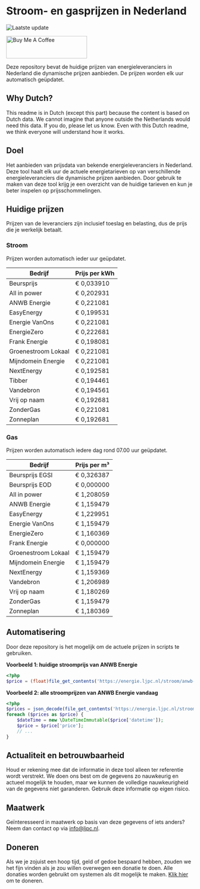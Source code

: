 # Stroom- en gasprijzen in Nederland

![Laatste update](https://img.shields.io/badge/laatste%20update-2024--06--07%2012%3A00%20CET-brightgreen)

<a href="https://www.buymeacoffee.com/Lars-" target="_blank"><img src="https://cdn.buymeacoffee.com/buttons/v2/default-orange.png" alt="Buy Me A Coffee" height="60" style="height: 60px !important;width: 217px !important;" ></a>

Deze repository bevat de huidige prijzen van energieleveranciers in Nederland die dynamische prijzen aanbieden. De prijzen worden elk uur automatisch geüpdatet.

## Why Dutch?

This readme is in Dutch (except this part) because the content is based on Dutch data. We cannot imagine that anyone outside the Netherlands would need this data. If you do, please let us know. Even with this Dutch readme, we think
everyone will understand how it works.

## Doel

Het aanbieden van prijsdata van bekende energieleveranciers in Nederland. Deze tool haalt elk uur de actuele energietarieven op van verschillende energieleveranciers die dynamische prijzen aanbieden. Door gebruik te maken van deze tool
krijg je een overzicht van de huidige tarieven en kun je beter inspelen op prijsschommelingen.

## Huidige prijzen

Prijzen van de leveranciers zijn inclusief toeslag en belasting, dus de prijs die je werkelijk betaalt.

### Stroom

Prijzen worden automatisch ieder uur geüpdatet.

 Bedrijf | Prijs per kWh 
---------|---------------
Beursprijs | € 0,033910
All in power | € 0,202931
ANWB Energie | € 0,221081
EasyEnergy | € 0,199531
Energie VanOns | € 0,221081
EnergieZero | € 0,222681
Frank Energie | € 0,198081
Groenestroom Lokaal | € 0,221081
Mijndomein Energie | € 0,221081
NextEnergy | € 0,192581
Tibber | € 0,194461
Vandebron | € 0,194561
Vrij op naam | € 0,192681
ZonderGas | € 0,221081
Zonneplan | € 0,192681


### Gas

Prijzen worden automatisch iedere dag rond 07.00 uur geüpdatet.

 Bedrijf | Prijs per m³ 
---------|--------------
Beursprijs EGSI | € 0,326387
Beursprijs EOD | € 0,000000
All in power | € 1,208059
ANWB Energie | € 1,159479
EasyEnergy | € 1,229951
Energie VanOns | € 1,159479
EnergieZero | € 1,160369
Frank Energie | € 0,000000
Groenestroom Lokaal | € 1,159479
Mijndomein Energie | € 1,159479
NextEnergy | € 1,159369
Vandebron | € 1,206989
Vrij op naam | € 1,180269
ZonderGas | € 1,159479
Zonneplan | € 1,180369


## Automatisering

Door deze repository is het mogelijk om de actuele prijzen in scripts te gebruiken.

**Voorbeeld 1: huidige stroomprijs van ANWB Energie**

```php
<?php
$price = (float)file_get_contents('https://energie.ljpc.nl/stroom/anwb-energie-nu.txt');

```

**Voorbeeld 2: alle stroomprijzen van ANWB Energie vandaag**

```php
<?php
$prices = json_decode(file_get_contents('https://energie.ljpc.nl/stroom/all-in-power-vandaag.json'),true);
foreach ($prices as $price) {
    $dateTime = new \DateTimeImmutable($price['datetime']);
    $price = $price['price'];
    // ...
}
```

## Actualiteit en betrouwbaarheid

Houd er rekening mee dat de informatie in deze tool alleen ter referentie wordt verstrekt. We doen ons best om de gegevens zo nauwkeurig en actueel mogelijk te houden, maar we kunnen de volledige nauwkeurigheid van de gegevens niet
garanderen. Gebruik deze informatie op eigen risico.

## Maatwerk

Geïnteresseerd in maatwerk op basis van deze gegevens of iets anders? Neem dan contact op
via [info@ljpc.nl](mailto:info@ljpc.nl?subject=Energie%20prijzen).

## Doneren

Als we je zojuist een hoop tijd, geld of gedoe bespaard hebben, zouden we het fijn vinden als je zou willen overwegen een
donatie te doen. Alle donaties worden gebruikt om systemen als dit mogelijk te
maken. [Klik hier](https://www.buymeacoffee.com/Lars-) om te doneren.
